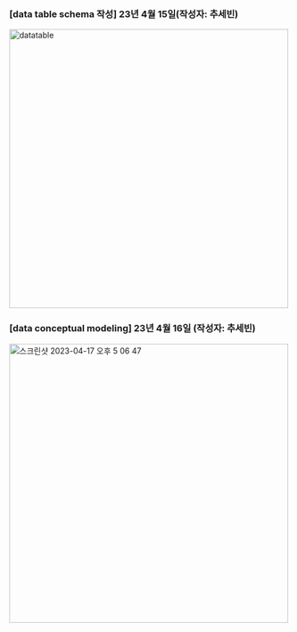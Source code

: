
### [data table schema 작성] 23년 4월 15일(작성자: 추세빈)
<img alt="datatable" width="500" src="https://user-images.githubusercontent.com/102461290/232419062-d3af2427-cd11-46f3-8fa9-51a10c5e6989.png">


### [data conceptual modeling] 23년 4월 16일 (작성자: 추세빈)
<img width="500" alt="스크린샷 2023-04-17 오후 5 06 47" src="https://user-images.githubusercontent.com/102461290/232424000-b34bd266-bcb0-4bce-9612-873108304aea.png">
